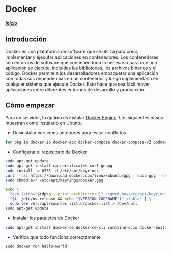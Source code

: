# Docker

##### [Inicio]

## Introducción

Docker es una plataforma de software que se utiliza para crear, implementar y ejecutar aplicaciones en contenedores. Los contenedores son entornos de software que contienen todo lo necesario para que una aplicación se ejecute, incluidas las bibliotecas, los archivos binarios y el código. Docker permite a los desarrolladores empaquetar una aplicación con todas sus dependencias en un contenedor y luego implementarla en cualquier sistema que ejecute Docker. Esto hace que sea fácil mover aplicaciones entre diferentes entornos de desarrollo y producción.

## Cómo empezar

Para un servidor, lo óptimo es instalar [Docker Engine](https://docs.docker.com/engine/). Los siguientes pasos muestran como instalarlo en Ubuntu:

- Desinstalar versiones anteriores para evitar conflictos

```sh
for pkg in docker.io docker-doc docker-compose docker-compose-v2 podman-docker containerd runc; do sudo apt-get remove $pkg; done
```

- Configurar el repositorio de Docker

```sh
sudo apt-get update
sudo apt-get install ca-certificates curl gnupg
sudo install -m 0755 -d /etc/apt/keyrings
curl -fsSL https://download.docker.com/linux/ubuntu/gpg | sudo gpg --dearmor -o /etc/apt/keyrings/docker.gpg
sudo chmod a+r /etc/apt/keyrings/docker.gpg

echo \
  "deb [arch="$(dpkg --print-architecture)" signed-by=/etc/apt/keyrings/docker.gpg] https://download.docker.com/linux/ubuntu \
  "$(. /etc/os-release && echo "$VERSION_CODENAME")" stable" | \
  sudo tee /etc/apt/sources.list.d/docker.list > /dev/null
sudo apt-get update
```

- Instalar los paquetes de Docker

```sh
sudo apt-get install docker-ce docker-ce-cli containerd.io docker-buildx-plugin docker-compose-plugin
```

- Verifica que todo funciona correctamente

```sh
sudo docker run hello-world
```

[Inicio]:../README.md
